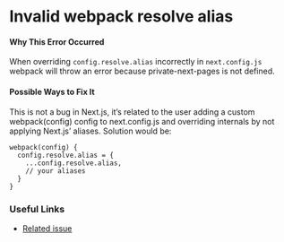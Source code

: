 # Invalid webpack resolve alias

#### Why This Error Occurred

When overriding `config.resolve.alias` incorrectly in `next.config.js` webpack will throw an error because private-next-pages is not defined.

#### Possible Ways to Fix It

This is not a bug in Next.js, it’s related to the user adding a custom webpack(config) config to next.config.js and overriding internals by not applying Next.js’ aliases. Solution would be:

    webpack(config) {
      config.resolve.alias = {
        ...config.resolve.alias,
        // your aliases
      }
    }

### Useful Links

- [Related issue](https://github.com/vercel/next.js/issues/6681)
